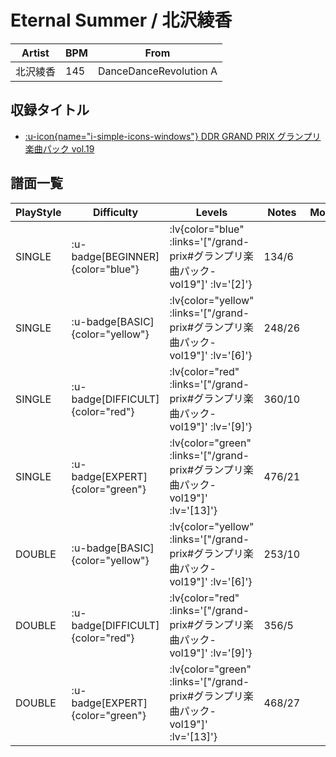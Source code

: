 # Eternal Summer / 北沢綾香

|Artist|BPM|From|
|------|---|----|
|北沢綾香|145|DanceDanceRevolution A|

## 収録タイトル

- [ :u-icon{name="i-simple-icons-windows"} DDR GRAND PRIX グランプリ楽曲パック vol.19](/grand-prix#グランプリ楽曲パック-vol19)

## 譜面一覧

|PlayStyle|Difficulty|Levels|Notes|Movie|
|---------|----------|------|-----|-----|
|SINGLE| :u-badge[BEGINNER]{color="blue"} | :lv{color="blue" :links='["/grand-prix#グランプリ楽曲パック-vol19"]' :lv='[2]'} |134/6||
|SINGLE| :u-badge[BASIC]{color="yellow"} | :lv{color="yellow" :links='["/grand-prix#グランプリ楽曲パック-vol19"]' :lv='[6]'} |248/26||
|SINGLE| :u-badge[DIFFICULT]{color="red"} | :lv{color="red" :links='["/grand-prix#グランプリ楽曲パック-vol19"]' :lv='[9]'} |360/10||
|SINGLE| :u-badge[EXPERT]{color="green"} | :lv{color="green" :links='["/grand-prix#グランプリ楽曲パック-vol19"]' :lv='[13]'} |476/21||
|DOUBLE| :u-badge[BASIC]{color="yellow"} | :lv{color="yellow" :links='["/grand-prix#グランプリ楽曲パック-vol19"]' :lv='[6]'} |253/10||
|DOUBLE| :u-badge[DIFFICULT]{color="red"} | :lv{color="red" :links='["/grand-prix#グランプリ楽曲パック-vol19"]' :lv='[9]'} |356/5||
|DOUBLE| :u-badge[EXPERT]{color="green"} | :lv{color="green" :links='["/grand-prix#グランプリ楽曲パック-vol19"]' :lv='[13]'} |468/27||
